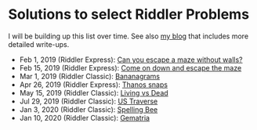 # Solutions to select Riddler Problems

I will be building up this list over time. See also [my blog](https://laurentlessard.com/bookproofs/) that includes more detailed write-ups.

- Feb 1, 2019 (Riddler Express): [Can you escape a maze without walls?](https://github.com/LaurentLessard/Riddler538/blob/master/lettermaze.ipynb)
- Feb 15, 2019 (Riddler Express): [Come on down and escape the maze](https://github.com/LaurentLessard/Riddler538/blob/master/maze_escape.ipynb)
- Mar 1, 2019 (Riddler Classic): [Bananagrams](https://github.com/LaurentLessard/Riddler538/blob/master/bananagrams.ipynb)
- Apr 26, 2019 (Riddler Express): [Thanos snaps](https://github.com/LaurentLessard/Riddler538/blob/master/thanos.ipynb)
- May 15, 2019 (Riddler Classic): [Living vs Dead](https://github.com/LaurentLessard/Riddler538/blob/master/deadvsliving.ipynb)
- Jul 29, 2019 (Riddler Classic): [US Traverse](https://github.com/LaurentLessard/Riddler538/blob/master/us_traverse.ipynb)
- Jan 3, 2020 (Riddler Classic): [Spelling Bee](https://github.com/LaurentLessard/Riddler538/blob/master/spellingbee.ipynb)
- Jan 10, 2020 (Riddler Classic): [Gematria](https://github.com/LaurentLessard/Riddler538/blob/master/gematria.ipynb)
